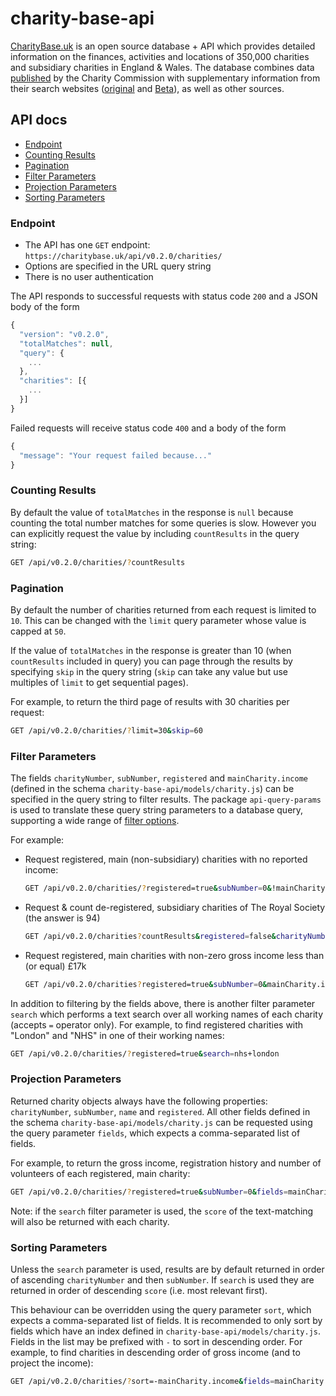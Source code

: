 # charity-base-api

[CharityBase.uk](http://charitybase.uk/) is an open source database + API which provides detailed information on the finances, activities and locations of 350,000 charities and subsidiary charities in England & Wales. The database combines data [published](http://data.charitycommission.gov.uk/) by the Charity Commission with supplementary information from their search websites ([original](http://apps.charitycommission.gov.uk/showcharity/registerofcharities/RegisterHomePage.aspx) and [Beta](http://beta.charitycommission.gov.uk/)), as well as other sources.

## API docs
- [Endpoint](#endpoint)
- [Counting Results](#counting-results)
- [Pagination](#pagination)
- [Filter Parameters](#filter-parameters)
- [Projection Parameters](#projection-parameters)
- [Sorting Parameters](#sorting-parameters)

### Endpoint
* The API has one `GET` endpoint: `https://charitybase.uk/api/v0.2.0/charities/`
* Options are specified in the URL query string
* There is no user authentication

The API responds to successful requests with status code `200` and a JSON body of the form
```javascript
{
  "version": "v0.2.0",
  "totalMatches": null,
  "query": {
    ...
  },
  "charities": [{
    ...
  }]
}
```

Failed requests will receive status code `400` and a body of the form
```javascript
{
  "message": "Your request failed because..."
}
```


### Counting Results
By default the value of `totalMatches` in the response is `null` because counting the total number matches for some queries is slow.  However you can explicitly request the value by including `countResults` in the query string:
```bash
GET /api/v0.2.0/charities/?countResults
```

### Pagination
By default the number of charities returned from each request is limited to `10`.  This can be changed with the `limit` query parameter whose value is capped at `50`.

If the value of `totalMatches` in the response is greater than 10 (when `countResults` included in query) you can page through the results by specifying `skip` in the query string (`skip` can take any value but use multiples of `limit` to get sequential pages).

For example, to return the third page of results with 30 charities per request:
```bash
GET /api/v0.2.0/charities/?limit=30&skip=60
```

### Filter Parameters
The fields `charityNumber`, `subNumber`, `registered` and `mainCharity.income` (defined in the schema `charity-base-api/models/charity.js`) can be specified in the query string to filter results.  The package `api-query-params` is used to translate these query string parameters to a database query, supporting a wide range of [filter options](https://github.com/loris/api-query-params#supported-features).

For example:
* Request registered, main (non-subsidiary) charities with no reported income:

    ```bash
    GET /api/v0.2.0/charities/?registered=true&subNumber=0&!mainCharity.income
    ```

* Request & count de-registered, subsidiary charities of The Royal Society (the answer is 94)

    ```bash
    GET /api/v0.2.0/charities?countResults&registered=false&charityNumber=207043&subNumber>0
    ```

* Request registered, main charities with non-zero gross income less than (or equal) £17k

    ```bash
    GET /api/v0.2.0/charities?registered=true&subNumber=0&mainCharity.income>0&mainCharity.income<=17000
    ```

In addition to filtering by the fields above, there is another filter parameter `search` which performs a text search over all working names of each charity (accepts `=` operator only).  For example, to find registered charities with "London" and "NHS" in one of their working names:
```bash
GET /api/v0.2.0/charities/?registered=true&search=nhs+london
```

### Projection Parameters
Returned charity objects always have the following properties: `charityNumber`, `subNumber`, `name` and `registered`.  All other fields defined in the schema `charity-base-api/models/charity.js` can be requested using the query parameter `fields`, which expects a comma-separated list of fields.

For example, to return the gross income, registration history and number of volunteers of each registered, main charity:
```bash
GET /api/v0.2.0/charities/?registered=true&subNumber=0&fields=mainCharity.income,registration,beta.people.volunteers
```

Note: if the `search` filter parameter is used, the `score` of the text-matching will also be returned with each charity.

### Sorting Parameters
Unless the `search` parameter is used, results are by default returned in order of ascending `charityNumber` and then `subNumber`.  If `search` is used they are returned in order of descending `score` (i.e. most relevant first).

This behaviour can be overridden using the query parameter `sort`, which expects a comma-separated list of fields.  It is recommended to only sort by fields which have an index defined in `charity-base-api/models/charity.js`.  Fields in the list may be prefixed with `-` to sort in descending order.  For example, to find charities in descending order of gross income (and to project the income):
```bash
GET /api/v0.2.0/charities/?sort=-mainCharity.income&fields=mainCharity.income
```

